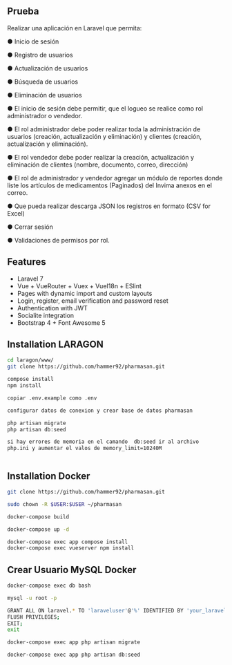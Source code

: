 ## Prueba
Realizar una aplicación en Laravel que permita:

● Inicio de sesión

● Registro de usuarios

● Actualización de usuarios

● Búsqueda de usuarios

● Eliminación de usuarios

● El inicio de sesión debe permitir, que el logueo se realice como rol administrador
o vendedor.

● El rol administrador debe poder realizar toda la administración de usuarios
(creación, actualización y eliminación) y clientes (creación, actualización y
eliminación).

● El rol vendedor debe poder realizar la creación, actualización y eliminación de
clientes (nombre, documento, correo, dirección)

● El rol de administrador y vendedor agregar un módulo de reportes donde liste
los artículos de medicamentos (Paginados) del Invima anexos en el correo.

● Que pueda realizar descarga JSON los registros en formato (CSV for Excel)

● Cerrar sesión

● Validaciones de permisos por rol.

## Features

- Laravel 7
- Vue + VueRouter + Vuex + VueI18n + ESlint
- Pages with dynamic import and custom layouts
- Login, register, email verification and password reset
- Authentication with JWT
- Socialite integration
- Bootstrap 4 + Font Awesome 5

## Installation LARAGON
```bash
cd laragon/www/
git clone https://github.com/hammer92/pharmasan.git

compose install
npm install

copiar .env.example como .env

configurar datos de conexion y crear base de datos pharmasan

php artisan migrate
php artisan db:seed 

si hay errores de memoria en el camando  db:seed ir al archivo 
php.ini y aumentar el valos de memory_limit=10240M



```

## Installation Docker
```bash
git clone https://github.com/hammer92/pharmasan.git

sudo chown -R $USER:$USER ~/pharmasan

docker-compose build

docker-compose up -d

docker-compose exec app compose install
docker-compose exec vueserver npm install


```

## Crear Usuario MySQL Docker
```bash
docker-compose exec db bash

mysql -u root -p

GRANT ALL ON laravel.* TO 'laraveluser'@'%' IDENTIFIED BY 'your_laravel_db_password';
FLUSH PRIVILEGES;
EXIT;
exit

docker-compose exec app php artisan migrate

docker-compose exec app php artisan db:seed  

```
